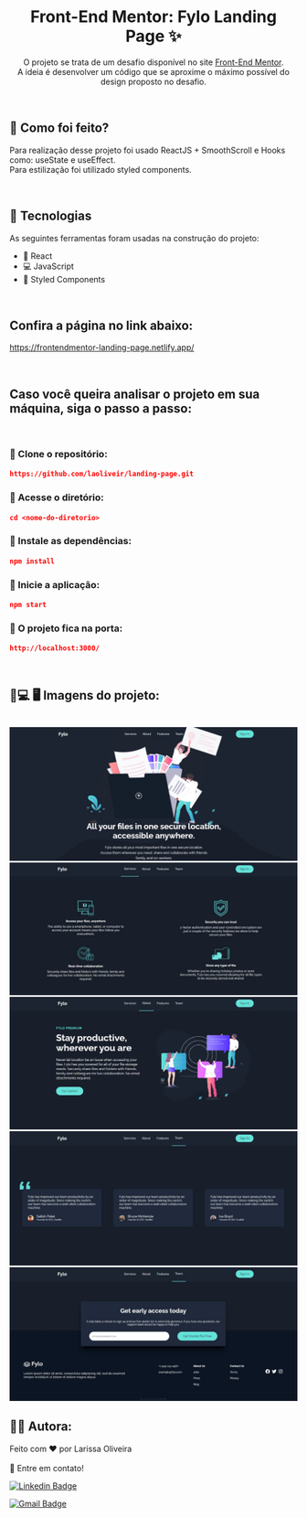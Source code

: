 <h1 align="center">Front-End Mentor: Fylo Landing Page ✨</h1>
<p align="center">O projeto se trata de um desafio disponível no site <a href="https://www.frontendmentor.io/challenges/fylo-dark-theme-landing-page-5ca5f2d21e82137ec91a50fd" target="_blank">Front-End Mentor</a>.<br>
A ideia é desenvolver um código que se aproxime o máximo possível do design proposto no desafio.
</p>

<br>

<h2>🦄 Como foi feito?</h2>
<p>Para realização desse projeto foi usado ReactJS + SmoothScroll e Hooks como: useState e useEffect. 
<br>
Para estilização foi utilizado styled components.
</p>

<br>

<h2>💫 Tecnologias </h2>
<p>As seguintes ferramentas foram usadas na construção do projeto:</p>
<ul>
<li>🚀 React</li>
<li>💻 JavaScript</li>
<li>🎨 Styled Components</li>
</ul>

<br>

<h2>Confira a página no link abaixo:</h2>

https://frontendmentor-landing-page.netlify.app/


<br>

<h2>Caso você queira analisar o projeto em sua máquina, siga o passo a passo:</h2>

<br>

<h3>🤍 Clone o repositório:</h3>

```json
https://github.com/laoliveir/landing-page.git
```

<h3>💙 Acesse o diretório:</h3>

```json
cd <nome-do-diretorio>
```

<h3>💚 Instale as dependências:</h3>

```json
npm install
```

<h3>🧡 Inicie a aplicação: </h3>

```json
npm start
```

<h3>💛 O projeto fica na porta:</h3>

```json
http://localhost:3000/
```

<br>

<h2>📱💻 🖥️ Imagens do projeto:</h2>
<br>

<img src="./src/components/assets/images/design/design-intro.jpeg">
<img src="./src/components/assets/images/design/design-services.jpeg">
<img src="./src/components/assets/images/design/design-info.jpeg">
<img src="./src/components/assets/images/design/design-team.jpeg">
<img src="./src/components/assets/images/design/design-footer.jpeg">
<br>

<h2>👩‍💻 Autora: </h2>
<p>Feito com ❤️ por Larissa Oliveira 
<br><br>
👋 Entre em contato!
</p>

[![Linkedin Badge](https://img.shields.io/badge/LinkedIn-0077B5?style=for-the-badge&logo=linkedin&logoColor=white)](https://www.linkedin.com/in/laoliveir/)

[![Gmail Badge](https://img.shields.io/badge/Gmail-D14836?style=for-the-badge&logo=gmail&logoColor=white)](mailto:laoliveir97@gmail.com)
